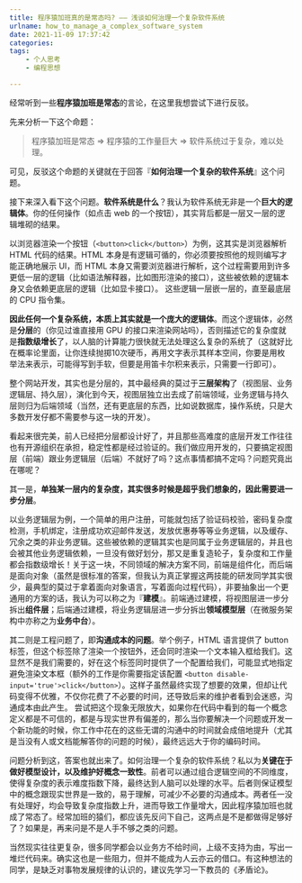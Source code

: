 ```yaml
---
title: 程序猿加班真的是常态吗? —— 浅谈如何治理一个复杂软件系统
urlname: how_to_manage_a_complex_software_system
date: 2021-11-09 17:37:42
categories:
tags:
    - 个人思考
    - 编程思想

---
```


经常听到一些**程序猿加班是常态**的言论，在这里我想尝试下进行反驳。

先来分析一下这个命题：

> 程序猿加班是常态 => 程序猿的工作量巨大 => 软件系统过于复杂，难以处理。

可见，反驳这个命题的关键就在于回答『**如何治理一个复杂的软件系统**』这个问题。

接下来深入看下这个问题。**软件系统是什么**？我认为软件系统无非是一个**巨大的逻辑体**。你的任何操作（如点击 web 的一个按钮），其实背后都是一层又一层的逻辑堆砌的结果。

以浏览器渲染一个按钮（`<button>click</button>`）为例，这其实是浏览器解析 HTML 代码的结果。HTML 本身是有逻辑可循的，你必须要按照他的规则编写才能正确地展示 UI，而 HTML 本身又需要浏览器进行解析，这个过程需要用到许多更低一层的逻辑（比如语法解释器，比如图形渲染的接口），这些被依赖的逻辑本身又会依赖更底层的逻辑（比如显卡接口）。 这些逻辑一层嵌一层的，直至最底层的 CPU 指令集。

**因此任何一个复杂系统，本质上其实就是一个庞大的逻辑体**。而这个逻辑体，必然是**分层**的（你见过谁直接用 GPU 的接口来渲染网站吗），否则描述它的复杂度就是**指数级增长**了，以人脑的计算能力很快就无法处理这么复杂的系统了（这就好比在概率论里面，让你连续抛掷10次硬币，再用文字表示其样本空间，你要是用枚举法来表示，可能得写到手软，但要是用笛卡尔积来表示，只需要一行即可）。

整个网站开发，其实也是分层的，其中最经典的莫过于**三层架构**了（视图层、业务逻辑层、持久层），演化到今天，视图层独立出去成了前端领域，业务逻辑与持久层则归为后端领域（当然，还有更底层的东西，比如说数据库，操作系统，只是大多数开发仔都不需要参与这一块的开发）。

看起来很完美，前人已经把分层都设计好了，并且那些高难度的底层开发工作往往也有开源组织在承担，稳定性都是经过验证的。我们做应用开发的，只要搞定视图层（前端）跟业务逻辑层（后端）不就好了吗？这点事情都搞不定吗？问题究竟出在哪呢？

其一是，**单独某一层内的复杂度，其实很多时候是超乎我们想象的，因此需要进一步分层**。

以业务逻辑层为例，一个简单的用户注册，可能就包括了验证码校验，密码复杂度检测，手机绑定，注册成功欢迎邮件发送，发放优惠券等等业务逻辑，以及缓存、冗余之类的非业务逻辑。这些被依赖的逻辑其实也是同属于业务逻辑层的，并且也会被其他业务逻辑依赖，一旦没有做好划分，那又是重复造轮子，复杂度和工作量都会指数级增长！关于这一块，不同领域的解决方案不同，前端是组件化，而后端是面向对象（虽然是很标准的答案，但我认为真正掌握这两技能的研发同学其实很少，最典型的莫过于拿着面向对象语言，写着面向过程代码），非要抽象出一个更通用的方案的话，我认为可以称之为『**建模**』。前端通过建模，将视图层进一步分拆出**组件层**；后端通过建模，将业务逻辑层进一步分拆出**领域模型层**（在微服务架构中亦称之为**业务中台**）。


其二则是工程问题了，即**沟通成本的问题**。举个例子，HTML 语言提供了 button 标签，但这个标签除了渲染一个按钮外，还会同时渲染一个文本输入框给我们。这显然不是我们需要的，好在这个标签同时提供了一个配置给我们，可能显式地指定避免渲染文本框（额外的工作是你需要指定该配置 `<button disable-input='true'>click</button>`）。这样子虽然最终实现了想要的效果，但却让代码变得不优雅，不仅你花费了不必要的时间，还导致后来的维护者看到会迷惑，沟通成本由此产生。 尝试把这个现象无限放大，如果你在代码中看到的每一个概念定义都是不可信的，都是与现实世界有偏差的，那么当你要解决一个问题或开发一个新功能的时候，你工作中花在的这些无谓的沟通中的时间就会成倍地提升（尤其是当没有人或文档能解答你的问题的时候），最终远远大于你的编码时间。


问题分析到这，答案也就出来了。如何治理一个复杂的软件系统？私以为**关键在于做好模型设计，以及维护好概念一致性**。前者可以通过组合逻辑空间的不同维度，使得复杂度的表示难度指数下降，最终达到人脑可以处理的水平。后者则保证模型中的概念跟现实世界是一致的，易于理解，可减少不必要的沟通成本。两者任一没有处理好，均会导致复杂度指数上升，进而导致工作量增大，因此程序猿加班也就成了常态了。经常加班的猿们，都应该先反问下自己，这两点是不是都做得足够好了？如果是，再来问是不是人手不够之类的问题。

当然现实往往更复杂，很多同学都会以业务方不给时间，上级不支持为由，写出一堆烂代码来。确实这也是一些阻力，但并不能成为人云亦云的借口。有这种想法的同学，是缺乏对事物发展规律的认识的，建议先学习一下教员的《矛盾论》。










